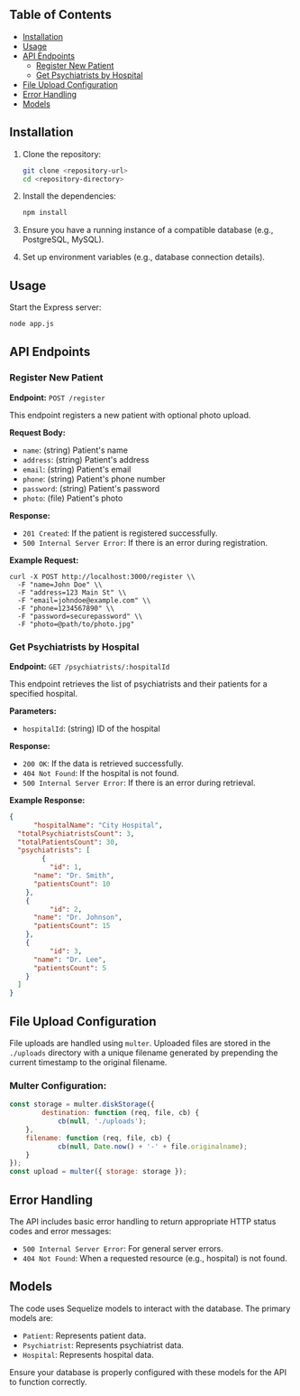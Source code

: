 ## Table of Contents
- [Installation](#installation)
- [Usage](#usage)
- [API Endpoints](#api-endpoints)
  - [Register New Patient](#register-new-patient)
  - [Get Psychiatrists by Hospital](#get-psychiatrists-by-hospital)
- [File Upload Configuration](#file-upload-configuration)
- [Error Handling](#error-handling)
- [Models](#models)

## Installation

1. Clone the repository:
   ```bash
   git clone <repository-url>
   cd <repository-directory>
   ```

2. Install the dependencies:
   ```bash
   npm install
   ```

3. Ensure you have a running instance of a compatible database (e.g., PostgreSQL, MySQL).

4. Set up environment variables (e.g., database connection details).

## Usage

Start the Express server:
```bash
node app.js
```

## API Endpoints

### Register New Patient

**Endpoint:** `POST /register`

This endpoint registers a new patient with optional photo upload.

**Request Body:**
- `name`: (string) Patient's name
- `address`: (string) Patient's address
- `email`: (string) Patient's email
- `phone`: (string) Patient's phone number
- `password`: (string) Patient's password
- `photo`: (file) Patient's photo

**Response:**
- `201 Created`: If the patient is registered successfully.
- `500 Internal Server Error`: If there is an error during registration.

**Example Request:**
```curl
curl -X POST http://localhost:3000/register \\
  -F "name=John Doe" \\
  -F "address=123 Main St" \\
  -F "email=johndoe@example.com" \\
  -F "phone=1234567890" \\
  -F "password=securepassword" \\
  -F "photo=@path/to/photo.jpg"
```

### Get Psychiatrists by Hospital

**Endpoint:** `GET /psychiatrists/:hospitalId`

This endpoint retrieves the list of psychiatrists and their patients for a specified hospital.

**Parameters:**
- `hospitalId`: (string) ID of the hospital

**Response:**
- `200 OK`: If the data is retrieved successfully.
- `404 Not Found`: If the hospital is not found.
- `500 Internal Server Error`: If there is an error during retrieval.

**Example Response:**
```json
{
      "hospitalName": "City Hospital",
  "totalPsychiatristsCount": 3,
  "totalPatientsCount": 30,
  "psychiatrists": [
        {
          "id": 1,
      "name": "Dr. Smith",
      "patientsCount": 10
    },
    {
          "id": 2,
      "name": "Dr. Johnson",
      "patientsCount": 15
    },
    {
          "id": 3,
      "name": "Dr. Lee",
      "patientsCount": 5
    }
  ]
}
```

## File Upload Configuration

File uploads are handled using `multer`. Uploaded files are stored in the `./uploads` directory with a unique filename generated by prepending the current timestamp to the original filename.

### Multer Configuration:
```javascript
const storage = multer.diskStorage({
        destination: function (req, file, cb) {
            cb(null, './uploads');
    },
    filename: function (req, file, cb) {
            cb(null, Date.now() + '-' + file.originalname);
    }
});
const upload = multer({ storage: storage });
```

## Error Handling

The API includes basic error handling to return appropriate HTTP status codes and error messages:
- `500 Internal Server Error`: For general server errors.
- `404 Not Found`: When a requested resource (e.g., hospital) is not found.

## Models

The code uses Sequelize models to interact with the database. The primary models are:
- `Patient`: Represents patient data.
- `Psychiatrist`: Represents psychiatrist data.
- `Hospital`: Represents hospital data.

Ensure your database is properly configured with these models for the API to function correctly.
